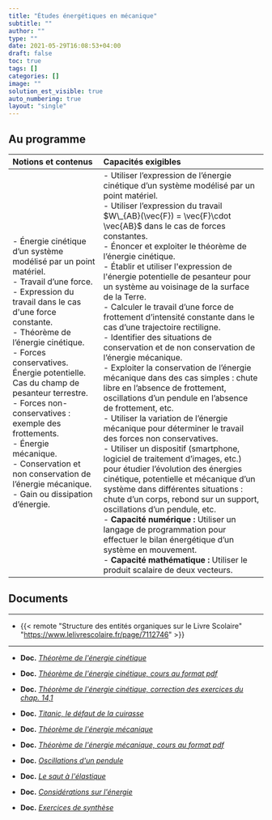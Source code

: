```yaml
---
title: "Études énergétiques en mécanique"
subtitle: ""
author: ""
type: ""
date: 2021-05-29T16:08:53+04:00
draft: false
toc: true
tags: []
categories: []
image: ""
solution_est_visible: true
auto_numbering: true
layout: "single"
---
```



## Au programme

| Notions et contenus | Capacités exigibles |
|:----|:----|
| - Énergie cinétique d’un système modélisé par un point matériel.<br />- Travail d’une force.<br />- Expression du travail dans le cas d'une force constante.<br />- Théorème de l’énergie cinétique.<br />- Forces conservatives. Énergie potentielle. Cas du champ de pesanteur terrestre.<br />- Forces non-conservatives : exemple des frottements.<br />- Énergie mécanique.<br />- Conservation et non conservation de l’énergie mécanique.<br />- Gain ou dissipation d’énergie.  | - Utiliser l’expression de l’énergie cinétique d’un système modélisé par un point matériel.<br />- Utiliser l’expression du travail $W\_{AB}(\vec{F}) = \vec{F}\cdot \vec{AB}$ dans le cas de forces constantes.<br />- Énoncer et exploiter le théorème de l’énergie cinétique.<br />- Établir et utiliser l'expression de l'énergie potentielle de pesanteur pour un système au voisinage de la surface de la Terre.<br />- Calculer le travail d’une force de frottement d’intensité constante dans le cas d’une trajectoire rectiligne.<br />- Identifier des situations de conservation et de non conservation de l’énergie mécanique.<br />- Exploiter la conservation de l’énergie mécanique dans des cas simples : chute libre en l’absence de frottement, oscillations d’un pendule en l’absence de frottement, etc.<br />- Utiliser la variation de l’énergie mécanique pour déterminer le travail des forces non conservatives.<br />- Utiliser un dispositif (smartphone, logiciel de traitement d’images, etc.) pour étudier l’évolution des énergies cinétique, potentielle et mécanique d’un système dans différentes situations : chute d’un corps, rebond sur un support, oscillations d’un pendule, etc.<br />- **Capacité numérique :** Utiliser un langage de programmation pour effectuer le bilan énergétique d’un système en mouvement.<br />- **Capacité mathématique :** Utiliser le produit scalaire de deux vecteurs. |

## Documents

----

- {{< remote "Structure des entités organiques sur le Livre Scolaire" "<https://www.lelivrescolaire.fr/page/7112746>" >}}

----

- **Doc.** [*Théorème de l'énergie cinétique*](https://www.icloud.com/keynote/0vrdVPsTvTz1BqyCbzXIC6aKw)

- **Doc.** [*Théorème de l'énergie cinétique, cours au format pdf*](/premieres-pc/chap-14/chap-14-1/chap-14-01.pdf)

- **Doc.** [*Théorème de l'énergie cinétique, correction des exercices du chap. 14,1*](/premieres-pc/chap-14/chap-14-2/chap-14-02.pdf)

- **Doc.** [*Titanic, le défaut de la cuirasse*](/premieres-pc/chap-14/chap-14-3/Chap-14-03.html)

- **Doc.** [*Théorème de l'énergie mécanique*](https://www.icloud.com/keynote/0--YjnLfb46br8c5mueM11SjQ)

- **Doc.** [*Théorème de l'énergie mécanique, cours au format pdf*](/premieres-pc/chap-14/chap-14-4/Chap-14-04.pdf)

- **Doc.** [*Oscillations d'un pendule*](/premieres-pc/chap-14/chap-14-5/Chap-14-05.html)

- **Doc.** [*Le saut à l'élastique*](/premieres-pc/chap-14/chap-14-6/Chap-14-06.html)

- **Doc.** [*Considérations sur l'énergie*](/premieres-pc/chap-14/chap-14-7/Chap-14-07.html)

- **Doc.** [*Exercices de synthèse*](8-exercices)
